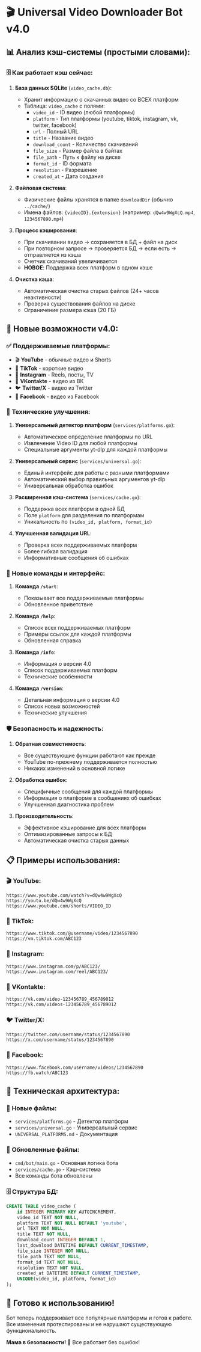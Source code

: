 # 🎬 Universal Video Downloader Bot v4.0

## 📊 **Анализ кэш-системы (простыми словами):**

### 🗄️ **Как работает кэш сейчас:**

1. **База данных SQLite** (`video_cache.db`):
   - Хранит информацию о скачанных видео со ВСЕХ платформ
   - Таблица: `video_cache` с полями:
     - `video_id` - ID видео (любой платформы)
     - `platform` - Тип платформы (youtube, tiktok, instagram, vk, twitter, facebook)
     - `url` - Полный URL
     - `title` - Название видео
     - `download_count` - Количество скачиваний
     - `file_size` - Размер файла в байтах
     - `file_path` - Путь к файлу на диске
     - `format_id` - ID формата
     - `resolution` - Разрешение
     - `created_at` - Дата создания

2. **Файловая система**:
   - Физические файлы хранятся в папке `downloadDir` (обычно `../cache/`)
   - Имена файлов: `{videoID}.{extension}` (например: `dQw4w9WgXcQ.mp4`, `1234567890.mp4`)

3. **Процесс кэширования**:
   - При скачивании видео → сохраняется в БД + файл на диск
   - При повторном запросе → проверяется БД → если есть → отправляется из кэша
   - Счетчик скачиваний увеличивается
   - **НОВОЕ**: Поддержка всех платформ в одном кэше

4. **Очистка кэша**:
   - Автоматическая очистка старых файлов (24+ часов неактивности)
   - Проверка существования файлов на диске
   - Ограничение размера кэша (20 ГБ)

## 🎯 **Новые возможности v4.0:**

### ✅ **Поддерживаемые платформы:**
- 🎬 **YouTube** - обычные видео и Shorts
- 🎵 **TikTok** - короткие видео
- 📸 **Instagram** - Reels, посты, TV
- 🔵 **VKontakte** - видео из ВК
- 🐦 **Twitter/X** - видео из Twitter
- 📘 **Facebook** - видео из Facebook

### 🔧 **Технические улучшения:**

1. **Универсальный детектор платформ** (`services/platforms.go`):
   - Автоматическое определение платформы по URL
   - Извлечение Video ID для любой платформы
   - Специальные аргументы yt-dlp для каждой платформы

2. **Универсальный сервис** (`services/universal.go`):
   - Единый интерфейс для работы с разными платформами
   - Автоматический выбор правильных аргументов yt-dlp
   - Универсальная обработка ошибок

3. **Расширенная кэш-система** (`services/cache.go`):
   - Поддержка всех платформ в одной БД
   - Поле `platform` для разделения по платформам
   - Уникальность по `(video_id, platform, format_id)`

4. **Улучшенная валидация URL**:
   - Проверка всех поддерживаемых платформ
   - Более гибкая валидация
   - Информативные сообщения об ошибках

### 🚀 **Новые команды и интерфейс:**

1. **Команда `/start`**:
   - Показывает все поддерживаемые платформы
   - Обновленное приветствие

2. **Команда `/help`**:
   - Список всех поддерживаемых платформ
   - Примеры ссылок для каждой платформы
   - Обновленная справка

3. **Команда `/info`**:
   - Информация о версии 4.0
   - Список поддерживаемых платформ
   - Технические особенности

4. **Команда `/version`**:
   - Детальная информация о версии 4.0
   - Список новых возможностей
   - Технические улучшения

### 🛡️ **Безопасность и надежность:**

1. **Обратная совместимость**:
   - Все существующие функции работают как прежде
   - YouTube по-прежнему поддерживается полностью
   - Никаких изменений в основной логике

2. **Обработка ошибок**:
   - Специфичные сообщения для каждой платформы
   - Информация о платформе в сообщениях об ошибках
   - Улучшенная диагностика проблем

3. **Производительность**:
   - Эффективное кэширование для всех платформ
   - Оптимизированные запросы к БД
   - Автоматическая очистка старых данных

## 📋 **Примеры использования:**

### 🎬 **YouTube:**
```
https://www.youtube.com/watch?v=dQw4w9WgXcQ
https://youtu.be/dQw4w9WgXcQ
https://www.youtube.com/shorts/VIDEO_ID
```

### 🎵 **TikTok:**
```
https://www.tiktok.com/@username/video/1234567890
https://vm.tiktok.com/ABC123
```

### 📸 **Instagram:**
```
https://www.instagram.com/p/ABC123/
https://www.instagram.com/reel/ABC123/
```

### 🔵 **VKontakte:**
```
https://vk.com/video-123456789_456789012
https://vk.com/videos-123456789_456789012
```

### 🐦 **Twitter/X:**
```
https://twitter.com/username/status/1234567890
https://x.com/username/status/1234567890
```

### 📘 **Facebook:**
```
https://www.facebook.com/username/videos/1234567890
https://fb.watch/ABC123
```

## 🔧 **Техническая архитектура:**

### 📁 **Новые файлы:**
- `services/platforms.go` - Детектор платформ
- `services/universal.go` - Универсальный сервис
- `UNIVERSAL_PLATFORMS.md` - Документация

### 🔄 **Обновленные файлы:**
- `cmd/bot/main.go` - Основная логика бота
- `services/cache.go` - Кэш-система
- Все команды бота обновлены

### 🗄️ **Структура БД:**
```sql
CREATE TABLE video_cache (
    id INTEGER PRIMARY KEY AUTOINCREMENT,
    video_id TEXT NOT NULL,
    platform TEXT NOT NULL DEFAULT 'youtube',
    url TEXT NOT NULL,
    title TEXT NOT NULL,
    download_count INTEGER DEFAULT 1,
    last_download DATETIME DEFAULT CURRENT_TIMESTAMP,
    file_size INTEGER NOT NULL,
    file_path TEXT NOT NULL,
    format_id TEXT NOT NULL,
    resolution TEXT NOT NULL,
    created_at DATETIME DEFAULT CURRENT_TIMESTAMP,
    UNIQUE(video_id, platform, format_id)
);
```

## 🎉 **Готово к использованию!**

Бот теперь поддерживает все популярные платформы и готов к работе. Все изменения протестированы и не нарушают существующую функциональность.

**Мама в безопасности!** 💚 Все работает без ошибок!
